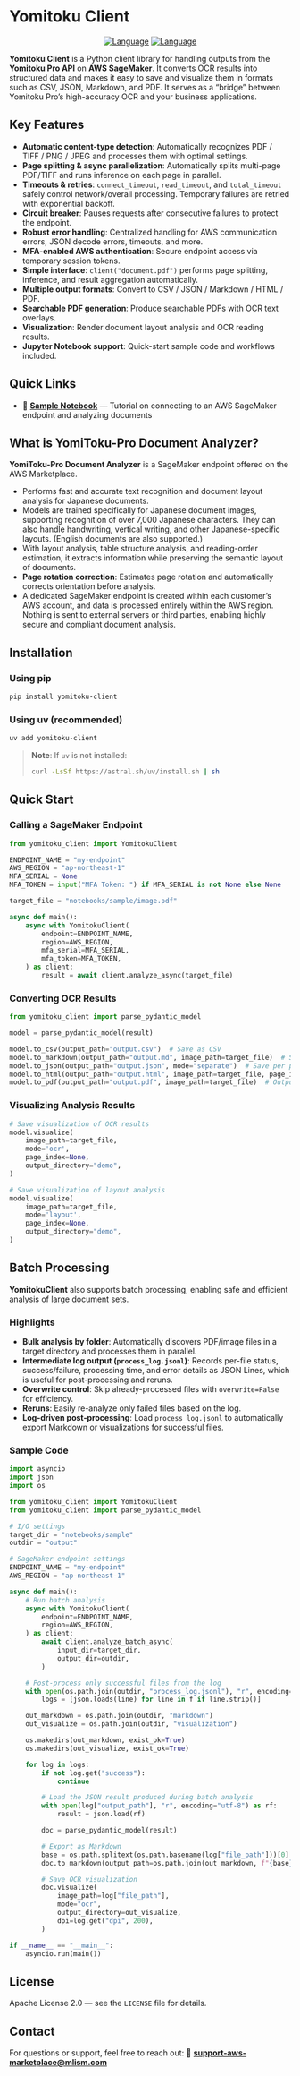 # Yomitoku Client

<div align="center">

[![Language](https://img.shields.io/badge/🌐_English-blue?style=for-the-badge\&logo=github)](README.en.md) [![Language](https://img.shields.io/badge/🌐_日本語-red?style=for-the-badge\&logo=github)](README.md)

</div>

**Yomitoku Client** is a Python client library for handling outputs from the **Yomitoku Pro API** on **AWS SageMaker**. It converts OCR results into structured data and makes it easy to save and visualize them in formats such as CSV, JSON, Markdown, and PDF.
It serves as a “bridge” between Yomitoku Pro’s high-accuracy OCR and your business applications.

## Key Features

* **Automatic content-type detection**: Automatically recognizes PDF / TIFF / PNG / JPEG and processes them with optimal settings.
* **Page splitting & async parallelization**: Automatically splits multi-page PDF/TIFF and runs inference on each page in parallel.
* **Timeouts & retries**: `connect_timeout`, `read_timeout`, and `total_timeout` safely control network/overall processing. Temporary failures are retried with exponential backoff.
* **Circuit breaker**: Pauses requests after consecutive failures to protect the endpoint.
* **Robust error handling**: Centralized handling for AWS communication errors, JSON decode errors, timeouts, and more.
* **MFA-enabled AWS authentication**: Secure endpoint access via temporary session tokens.
* **Simple interface**: `client("document.pdf")` performs page splitting, inference, and result aggregation automatically.
* **Multiple output formats**: Convert to CSV / JSON / Markdown / HTML / PDF.
* **Searchable PDF generation**: Produce searchable PDFs with OCR text overlays.
* **Visualization**: Render document layout analysis and OCR reading results.
* **Jupyter Notebook support**: Quick-start sample code and workflows included.

## Quick Links

* 📓 **[Sample Notebook](notebooks/yomitoku-pro-document-analyzer.ipynb)** — Tutorial on connecting to an AWS SageMaker endpoint and analyzing documents

## What is YomiToku-Pro Document Analyzer?

**YomiToku-Pro Document Analyzer** is a SageMaker endpoint offered on the AWS Marketplace.

* Performs fast and accurate text recognition and document layout analysis for Japanese documents.
* Models are trained specifically for Japanese document images, supporting recognition of over 7,000 Japanese characters. They can also handle handwriting, vertical writing, and other Japanese-specific layouts. (English documents are also supported.)
* With layout analysis, table structure analysis, and reading-order estimation, it extracts information while preserving the semantic layout of documents.
* **Page rotation correction**: Estimates page rotation and automatically corrects orientation before analysis.
* A dedicated SageMaker endpoint is created within each customer’s AWS account, and data is processed entirely within the AWS region. Nothing is sent to external servers or third parties, enabling highly secure and compliant document analysis.

## Installation

### Using pip

```bash
pip install yomitoku-client
```

### Using uv (recommended)

```bash
uv add yomitoku-client
```

> **Note**: If `uv` is not installed:
>
> ```bash
> curl -LsSf https://astral.sh/uv/install.sh | sh
> ```

## Quick Start

### Calling a SageMaker Endpoint

```python
from yomitoku_client import YomitokuClient

ENDPOINT_NAME = "my-endpoint"
AWS_REGION = "ap-northeast-1"
MFA_SERIAL = None
MFA_TOKEN = input("MFA Token: ") if MFA_SERIAL is not None else None

target_file = "notebooks/sample/image.pdf"

async def main():
    async with YomitokuClient(
        endpoint=ENDPOINT_NAME,
        region=AWS_REGION,
        mfa_serial=MFA_SERIAL,
        mfa_token=MFA_TOKEN,
    ) as client:
        result = await client.analyze_async(target_file)
```

### Converting OCR Results

```python
from yomitoku_client import parse_pydantic_model

model = parse_pydantic_model(result)

model.to_csv(output_path="output.csv")  # Save as CSV
model.to_markdown(output_path="output.md", image_path=target_file)  # Save as Markdown
model.to_json(output_path="output.json", mode="separate")  # Save per page (mode="separate")
model.to_html(output_path="output.html", image_path=target_file, page_index=[0, 2])  # Output subset of pages
model.to_pdf(output_path="output.pdf", image_path=target_file)  # Output as Searchable PDF
```

### Visualizing Analysis Results

```python
# Save visualization of OCR results
model.visualize(
    image_path=target_file,
    mode='ocr',
    page_index=None,
    output_directory="demo",
)

# Save visualization of layout analysis
model.visualize(
    image_path=target_file,
    mode='layout',
    page_index=None,
    output_directory="demo",
)
```

## Batch Processing

**YomitokuClient** also supports batch processing, enabling safe and efficient analysis of large document sets.

### Highlights

* **Bulk analysis by folder**: Automatically discovers PDF/image files in a target directory and processes them in parallel.
* **Intermediate log output (`process_log.jsonl`)**: Records per-file status, success/failure, processing time, and error details as JSON Lines, which is useful for post-processing and reruns.
* **Overwrite control**: Skip already-processed files with `overwrite=False` for efficiency.
* **Reruns**: Easily re-analyze only failed files based on the log.
* **Log-driven post-processing**: Load `process_log.jsonl` to automatically export Markdown or visualizations for successful files.

### Sample Code

```python
import asyncio
import json
import os

from yomitoku_client import YomitokuClient
from yomitoku_client import parse_pydantic_model

# I/O settings
target_dir = "notebooks/sample"
outdir = "output"

# SageMaker endpoint settings
ENDPOINT_NAME = "my-endpoint"
AWS_REGION = "ap-northeast-1"

async def main():
    # Run batch analysis
    async with YomitokuClient(
        endpoint=ENDPOINT_NAME,
        region=AWS_REGION,
    ) as client:
        await client.analyze_batch_async(
            input_dir=target_dir,
            output_dir=outdir,
        )

    # Post-process only successful files from the log
    with open(os.path.join(outdir, "process_log.jsonl"), "r", encoding="utf-8") as f:
        logs = [json.loads(line) for line in f if line.strip()]

    out_markdown = os.path.join(outdir, "markdown")
    out_visualize = os.path.join(outdir, "visualization")

    os.makedirs(out_markdown, exist_ok=True)
    os.makedirs(out_visualize, exist_ok=True)

    for log in logs:
        if not log.get("success"):
            continue

        # Load the JSON result produced during batch analysis
        with open(log["output_path"], "r", encoding="utf-8") as rf:
            result = json.load(rf)

        doc = parse_pydantic_model(result)

        # Export as Markdown
        base = os.path.splitext(os.path.basename(log["file_path"]))[0]
        doc.to_markdown(output_path=os.path.join(out_markdown, f"{base}.md"))

        # Save OCR visualization
        doc.visualize(
            image_path=log["file_path"],
            mode="ocr",
            output_directory=out_visualize,
            dpi=log.get("dpi", 200),
        )

if __name__ == "__main__":
    asyncio.run(main())
```

## License

Apache License 2.0 — see the `LICENSE` file for details.

## Contact

For questions or support, feel free to reach out:
📧 **[support-aws-marketplace@mlism.com](mailto:support-aws-marketplace@mlism.com)**